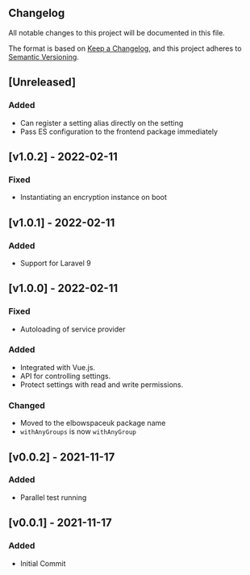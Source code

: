## Changelog

All notable changes to this project will be documented in this file.

The format is based on [Keep a Changelog](https://keepachangelog.com/en/1.0.0/),
and this project adheres to [Semantic Versioning](https://semver.org/spec/v2.0.0.html).

## [Unreleased]

### Added
- Can register a setting alias directly on the setting
- Pass ES configuration to the frontend package immediately

## [v1.0.2] - 2022-02-11

### Fixed
- Instantiating an encryption instance on boot

## [v1.0.1] - 2022-02-11

### Added
- Support for Laravel 9

## [v1.0.0] - 2022-02-11

### Fixed
- Autoloading of service provider

### Added
- Integrated with Vue.js.
- API for controlling settings.
- Protect settings with read and write permissions.

### Changed
- Moved to the elbowspaceuk package name
- `withAnyGroups` is now `withAnyGroup`

## [v0.0.2] - 2021-11-17

### Added
- Parallel test running

## [v0.0.1] - 2021-11-17

### Added
- Initial Commit
